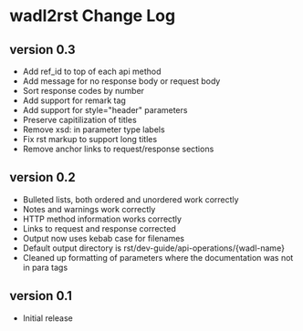 wadl2rst Change Log
===================

version 0.3
-----------

* Add ref_id to top of each api method
* Add message for no response body or request body
* Sort response codes by number
* Add support for remark tag
* Add support for style="header" parameters
* Preserve capitilization of titles
* Remove xsd: in parameter type labels
* Fix rst markup to support long titles
* Remove anchor links to request/response sections

version 0.2
-----------

* Bulleted lists, both ordered and unordered work correctly
* Notes and warnings work correctly
* HTTP method information works correctly
* Links to request and response corrected
* Output now uses kebab case for filenames
* Default output directory is rst/dev-guide/api-operations/{wadl-name}
* Cleaned up formatting of parameters where the documentation was not in para tags

version 0.1
-----------

* Initial release
